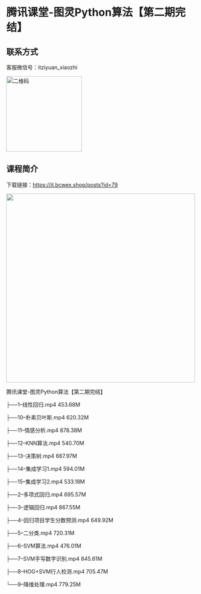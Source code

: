 # 腾讯课堂-图灵Python算法【第二期完结】

## 联系方式

客服微信号：itziyuan_xiaozhi

<img src="https://ziyuanyun.oss-cn-guangzhou.aliyuncs.com/common/20240614073449/666b82192834a.jpg" width="200" height="200" alt="二维码">

## 课程简介

下载链接：https://it.bcwex.shop/posts?id=79

<img src="https://ziyuanyun.oss-cn-guangzhou.aliyuncs.com/yun/20240515151556/6644612cbd9e5.jpg" width="500" alt="">

  腾讯课堂-图灵Python算法【第二期完结】



 ├──1&#8211;线性回归.mp4 453.68M

 ├──10&#8211;朴素贝叶斯.mp4 620.32M

 ├──11&#8211;情感分析.mp4 878.38M

 ├──12&#8211;KNN算法.mp4 540.70M

 ├──13&#8211;决策树.mp4 667.97M

 ├──14&#8211;集成学习1.mp4 594.01M

 ├──15&#8211;集成学习2.mp4 533.18M

 ├──2&#8211;多项式回归.mp4 695.57M

 ├──3&#8211;逻辑回归.mp4 867.55M

 ├──4&#8211;回归项目学生分数预测.mp4 649.92M

 ├──5&#8211;二分类.mp4 720.31M

 ├──6&#8211;SVM算法.mp4 476.01M

 ├──7&#8211;SVM手写数字识别.mp4 845.61M

 ├──8&#8211;HOG+SVM行人检测.mp4 705.47M

 └──9&#8211;降维处理.mp4 779.25M

  